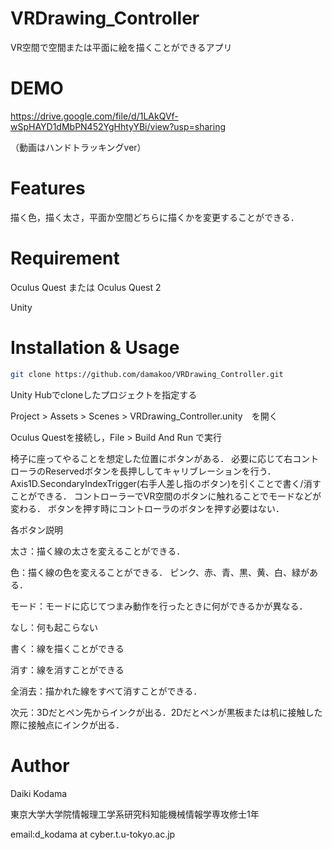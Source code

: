 # VRDrawing_Controller

VR空間で空間または平面に絵を描くことができるアプリ

# DEMO

https://drive.google.com/file/d/1LAkQVf-wSpHAYD1dMbPN452YgHhtyYBi/view?usp=sharing

（動画はハンドトラッキングver）

# Features

描く色，描く太さ，平面か空間どちらに描くかを変更することができる．

# Requirement

Oculus Quest または Oculus Quest 2

Unity

# Installation & Usage

```bash
git clone https://github.com/damakoo/VRDrawing_Controller.git
```

Unity Hubでcloneしたプロジェクトを指定する

Project > Assets > Scenes > VRDrawing_Controller.unity　を開く

Oculus Questを接続し，File > Build And Run で実行

椅子に座ってやることを想定した位置にボタンがある．
必要に応じて右コントローラのReservedボタンを長押ししてキャリブレーションを行う．
Axis1D.SecondaryIndexTrigger(右手人差し指のボタン)を引くことで書く/消すことができる．
コントローラーでVR空間のボタンに触れることでモードなどが変わる．
ボタンを押す時にコントローラのボタンを押す必要はない．

各ボタン説明

太さ：描く線の太さを変えることができる．

色：描く線の色を変えることができる．
ピンク、赤、青、黒、黄、白、緑がある．

モード：モードに応じてつまみ動作を行ったときに何ができるかが異なる．

なし：何も起こらない

書く：線を描くことができる

消す：線を消すことができる

全消去：描かれた線をすべて消すことができる．

次元：3Dだとペン先からインクが出る．2Dだとペンが黒板または机に接触した際に接触点にインクが出る．

# Author
Daiki Kodama

東京大学大学院情報理工学系研究科知能機械情報学専攻修士1年

email:d_kodama at cyber.t.u-tokyo.ac.jp


